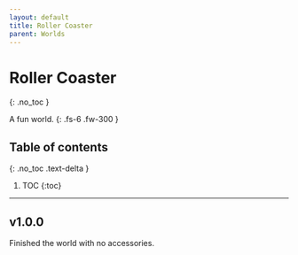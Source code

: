 ```yaml
---
layout: default
title: Roller Coaster
parent: Worlds
---
```


# Roller Coaster
{: .no_toc }

A fun world.
{: .fs-6 .fw-300 }

## Table of contents
{: .no_toc .text-delta }

1. TOC
{:toc}

---

## v1.0.0

Finished the world with no accessories.